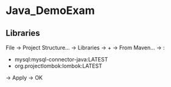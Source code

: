 # Java_DemoExam
## Libraries
File -> Project Structure... -> Libraries -> + -> From Maven... -> :
- mysql:mysql-connector-java:LATEST
- org.projectlombok:lombok:LATEST

-> Apply -> OK
